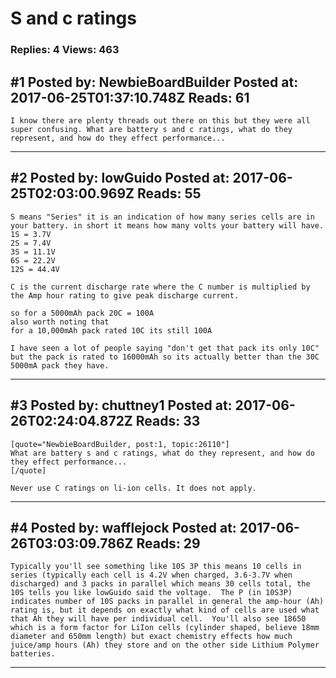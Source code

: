 # S and c ratings

### Replies: 4 Views: 463

## \#1 Posted by: NewbieBoardBuilder Posted at: 2017-06-25T01:37:10.748Z Reads: 61

```
I know there are plenty threads out there on this but they were all super confusing. What are battery s and c ratings, what do they represent, and how do they effect performance...
```

---
## \#2 Posted by: lowGuido Posted at: 2017-06-25T02:03:00.969Z Reads: 55

```
S means "Series" it is an indication of how many series cells are in your battery. in short it means how many volts your battery will have.
1S = 3.7V
2S = 7.4V
3S = 11.1V
6S = 22.2V
12S = 44.4V

C is the current discharge rate where the C number is multiplied by the Amp hour rating to give peak discharge current.

so for a 5000mAh pack 20C = 100A
also worth noting that
for a 10,000mAh pack rated 10C its still 100A

I have seen a lot of people saying "don't get that pack its only 10C" but the pack is rated to 16000mAh so its actually better than the 30C 5000mA pack they have.
```

---
## \#3 Posted by: chuttney1 Posted at: 2017-06-26T02:24:04.872Z Reads: 33

```
[quote="NewbieBoardBuilder, post:1, topic:26110"]
What are battery s and c ratings, what do they represent, and how do they effect performance...
[/quote]

Never use C ratings on li-ion cells. It does not apply.
```

---
## \#4 Posted by: wafflejock Posted at: 2017-06-26T03:03:09.786Z Reads: 29

```
Typically you'll see something like 10S 3P this means 10 cells in series (typically each cell is 4.2V when charged, 3.6-3.7V when discharged) and 3 packs in parallel which means 30 cells total, the 10S tells you like lowGuido said the voltage.  The P (in 10S3P) indicates number of 10S packs in parallel in general the amp-hour (Ah) rating is, but it depends on exactly what kind of cells are used what that Ah they will have per individual cell.  You'll also see 18650 which is a form factor for LiIon cells (cylinder shaped, believe 18mm diameter and 650mm length) but exact chemistry effects how much juice/amp hours (Ah) they store and on the other side Lithium Polymer batteries.
```

---
